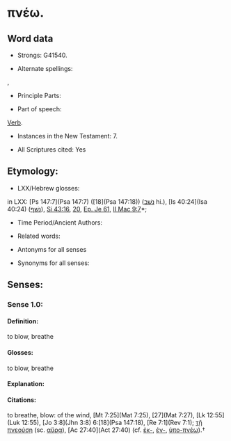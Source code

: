 # πνέω.

<!-- Status: S2=NeedsReview -->
<!-- Lexica used for edits: BDAG, FFM, LN, A-S -->

## Word data

* Strongs: G41540.

* Alternate spellings:

,

* Principle Parts: 


* Part of speech: 

[Verb](http://ugg.readthedocs.io/en/latest/verb.html).

* Instances in the New Testament: 7.

* All Scriptures cited: Yes

## Etymology: 


* LXX/Hebrew glosses: 

in LXX: [Ps 147:7](Psa 147:7) ([18](Psa 147:18)) ([נשׁב](//en-uhl/H5380) hi.), [Is 40:24](Isa 40:24) ([נשׁף](//en-uhl/H5398)), [Si 43:16](Sir.43.16), [20](Sir.43.20), [Ep. Je 61](EpJer.1.61), [II Mac 9:7](2Macc.9.7)*;

* Time Period/Ancient Authors: 


* Related words: 

* Antonyms for all senses

* Synonyms for all senses: 


## Senses: 


### Sense  1.0: 

#### Definition: 

to blow, breathe

#### Glosses: 

to blow, breathe 

#### Explanation: 


#### Citations: 

to breathe, blow: of the wind, [Mt 7:25](Mat 7:25), [27](Mat 7:27), [Lk 12:55](Luk 12:55), [Jo 3:8](Jhn 3:8) 6:[18](Psa 147:18), [Re 7:1](Rev 7:1); [τῇ πνεούσῃ]() (sc. [αὔρᾳ]()), [Ac 27:40](Act 27:40) (cf. [ἐκ-](), [ἐν-](), [ὑπο-πνέω]()).†